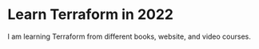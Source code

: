 # Learn Terraform in 2022
I am learning Terraform from different books, website, and video courses.


